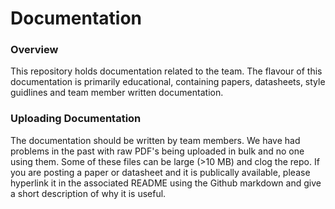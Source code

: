 # Documentation
### Overview
This repository holds documentation related to the team. The flavour of this
documentation is primarily educational, containing papers, datasheets, style
guidlines and team member written documentation. 
### Uploading Documentation
The documentation should be written by team members. We have had problems in the
past with raw PDF's being uploaded in bulk and no one using them. Some of these
files can be large (>10 MB) and clog the repo. If you are posting a paper or
datasheet and it is publically available, please hyperlink it in the associated
README using the Github markdown and give a short description of why it is useful.
